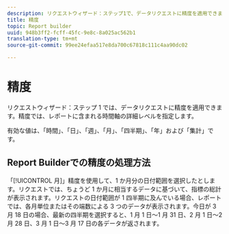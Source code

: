 ```yaml
---
description: リクエストウィザード：ステップ1で、データリクエストに精度を適用できます。 精度では、レポートに含まれる時間軸の詳細レベルを指定します。
title: 精度
topic: Report builder
uuid: 948b3ff2-fcff-45fc-9e8c-8a025ac562b1
translation-type: tm+mt
source-git-commit: 99ee24efaa517e8da700c67818c111c4aa90dc02

---
```



# 精度

リクエストウィザード：ステップ 1 では、データリクエストに精度を適用できます。精度では、レポートに含まれる時間軸の詳細レベルを指定します。

有効な値は、「時間」、「日」、「週」、「月」、「四半期」、「年」および「集計」です。

## Report Builderでの精度の処理方法

「[!UICONTROL 月]」精度を使用して、1 か月分の日付範囲を選択したとします。リクエストでは、ちょうど 1 か月に相当するデータに基づいて、指標の総計が表示されます。リクエストの日付範囲が 1 四半期に及んでいる場合、レポートでは、各月単位またはその端数による 3 つのデータが表示されます。今日が 3 月 18 日の場合、最新の四半期を選択すると、1 月 1 日～1 月 31 日、2 月 1 日～2 月 28 日、3 月 1 日～3 月 17 日の各データが返されます。

